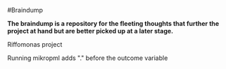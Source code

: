 #Braindump

**The braindump is a repository for the fleeting thoughts that further the project at hand but are better picked up at a later stage.**

Riffomonas project

Running mikropml adds "." before the outcome variable
